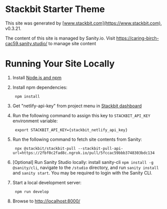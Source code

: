 # Stackbit Starter Theme

This site was generated by [www.stackbit.com](https://www.stackbit.com), v0.3.21.

The content of this site is managed by Sanity.io. Visit https://caring-birch-cac59.sanity.studio/ to manage site content

# Running Your Site Locally

1. Install [Node.js and npm](https://nodejs.org/en/)

1. Install npm dependencies:

        npm install

1. Get "netlify-api-key" from project menu in [Stackbit dashboard](https://app.stackbit.com/dashboard)

1. Run the following command to assign this key to `STACKBIT_API_KEY` environment variable:

        export STACKBIT_API_KEY={stackbit_netlify_api_key}

1. Run the following command to fetch site contents from Sanity:

        npx @stackbit/stackbit-pull --stackbit-pull-api-url=https://2fbf0c2fad8c.ngrok.io/pull/5fccac59bbb3748303bdc134

1. [Optional] Run Sanity Studio locally: install sanity-cli `npm install -g @sanity/cli`, navigate to the `/studio` directory, and run `sanity install` and `sanity start`.
You may be required to login with the Sanity CLI.

1. Start a local development server:

        npm run develop

1. Browse to [http://localhost:8000/](http://localhost:8000/)
